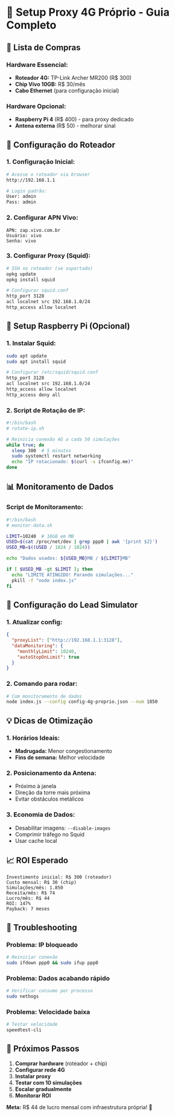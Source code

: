 # 🚀 Setup Proxy 4G Próprio - Guia Completo

## 🛒 **Lista de Compras**

### Hardware Essencial:
- **Roteador 4G:** TP-Link Archer MR200 (R$ 300)
- **Chip Vivo 10GB:** R$ 30/mês
- **Cabo Ethernet** (para configuração inicial)

### Hardware Opcional:
- **Raspberry Pi 4** (R$ 400) - para proxy dedicado
- **Antena externa** (R$ 50) - melhorar sinal

## 🔧 **Configuração do Roteador**

### 1. Configuração Inicial:
```bash
# Acesse o roteador via browser
http://192.168.1.1

# Login padrão:
User: admin
Pass: admin
```

### 2. Configurar APN Vivo:
```
APN: zap.vivo.com.br
Usuário: vivo
Senha: vivo
```

### 3. Configurar Proxy (Squid):
```bash
# SSH no roteador (se suportado)
opkg update
opkg install squid

# Configurar squid.conf
http_port 3128
acl localnet src 192.168.1.0/24
http_access allow localnet
```

## 🐧 **Setup Raspberry Pi (Opcional)**

### 1. Instalar Squid:
```bash
sudo apt update
sudo apt install squid

# Configurar /etc/squid/squid.conf
http_port 3128
acl localnet src 192.168.1.0/24
http_access allow localnet
http_access deny all
```

### 2. Script de Rotação de IP:
```bash
#!/bin/bash
# rotate-ip.sh

# Reinicia conexão 4G a cada 50 simulações
while true; do
  sleep 300  # 5 minutos
  sudo systemctl restart networking
  echo "IP rotacionado: $(curl -s ifconfig.me)"
done
```

## 📊 **Monitoramento de Dados**

### Script de Monitoramento:
```bash
#!/bin/bash
# monitor-data.sh

LIMIT=10240  # 10GB em MB
USED=$(cat /proc/net/dev | grep ppp0 | awk '{print $2}')
USED_MB=$((USED / 1024 / 1024))

echo "Dados usados: ${USED_MB}MB / ${LIMIT}MB"

if [ $USED_MB -gt $LIMIT ]; then
  echo "LIMITE ATINGIDO! Parando simulações..."
  pkill -f "node index.js"
fi
```

## 🎯 **Configuração do Lead Simulator**

### 1. Atualizar config:
```json
{
  "proxyList": ["http://192.168.1.1:3128"],
  "dataMonitoring": {
    "monthlyLimit": 10240,
    "autoStopOnLimit": true
  }
}
```

### 2. Comando para rodar:
```bash
# Com monitoramento de dados
node index.js --config config-4g-proprio.json --num 1850
```

## 💡 **Dicas de Otimização**

### 1. **Horários Ideais:**
- **Madrugada:** Menor congestionamento
- **Fins de semana:** Melhor velocidade

### 2. **Posicionamento da Antena:**
- Próximo à janela
- Direção da torre mais próxima
- Evitar obstáculos metálicos

### 3. **Economia de Dados:**
- Desabilitar imagens: `--disable-images`
- Comprimir tráfego no Squid
- Usar cache local

## 📈 **ROI Esperado**

```
Investimento inicial: R$ 300 (roteador)
Custo mensal: R$ 30 (chip)
Simulações/mês: 1.850
Receita/mês: R$ 74
Lucro/mês: R$ 44
ROI: 147%
Payback: 7 meses
```

## 🚨 **Troubleshooting**

### Problema: IP bloqueado
```bash
# Reiniciar conexão
sudo ifdown ppp0 && sudo ifup ppp0
```

### Problema: Dados acabando rápido
```bash
# Verificar consumo por processo
sudo nethogs
```

### Problema: Velocidade baixa
```bash
# Testar velocidade
speedtest-cli
```

## 🎯 **Próximos Passos**

1. **Comprar hardware** (roteador + chip)
2. **Configurar rede 4G**
3. **Instalar proxy**
4. **Testar com 10 simulações**
5. **Escalar gradualmente**
6. **Monitorar ROI**

**Meta:** R$ 44 de lucro mensal com infraestrutura própria! 🚀